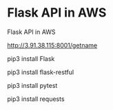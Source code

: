 # Flask API in AWS
Flask API in AWS

http://3.91.38.115:8001/getname




pip3 install Flask

pip3 install flask-restful

pip3 install pytest

pip3 install requests

